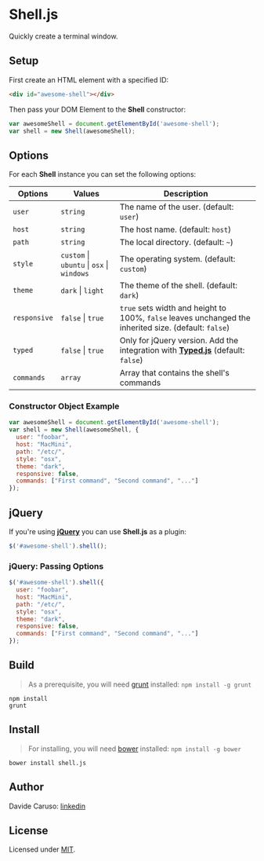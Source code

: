# Shell.js

Quickly create a terminal window.

<!--Check out this **[demo][demo]** to see it in action!-->

## Setup

First create an HTML element with a specified ID:

```html
<div id="awesome-shell"></div>
```

Then pass your DOM Element to the **Shell** constructor:

```javascript
var awesomeShell = document.getElementById('awesome-shell');
var shell = new Shell(awesomeShell);
```

## Options

For each **Shell** instance you can set the following options:

| Options             | Values              | Description                                                                                                                           |
| ------------------- | ------------------- | --------------------------------------------------------------------------------------------------------------------------------------|
| `user`              | `string`                                    | The name of the user. (default: `user`)                                                                   |
| `host`              | `string`                                    | The host name. (default: `host`)                                                                          |
| `path`              | `string`                                    | The local directory. (default: `~`)                                                                       |
| `style`             | `custom` \| `ubuntu` \| `osx` \| `windows`  | The operating system. (default: `custom`)                                                                 |
| `theme`             | `dark`  \| `light`                          | The theme of the shell. (default: `dark`)                                                                 |
| `responsive`        | `false` \| `true`                           | `true` sets width and height to 100%, `false` leaves unchanged the inherited size. (default: `false`)     |
| `typed`             | `false` \| `true`                           | Only for jQuery version. Add the integration with **[Typed.js][typedjs]** (default: `false`)               |
| `commands`          | `array`                                     | Array that contains the shell's commands                                                                  |

### Constructor Object Example

```javascript
var awesomeShell = document.getElementById('awesome-shell');
var shell = new Shell(awesomeShell, {
  user: "foobar",
  host: "MacMini",
  path: "/etc/",
  style: "osx",
  theme: "dark",
  responsive: false,
  commands: ["First command", "Second command", "..."]
});
```

## jQuery

If you're using **[jQuery][jquery]** you can use **Shell.js** as a plugin:

```javascript
$('#awesome-shell').shell();
```

### jQuery: Passing Options

```javascript
$('#awesome-shell').shell({
  user: "foobar",
  host: "MacMini",
  path: "/etc/",
  style: "osx",
  theme: "dark",
  responsive: false,
  commands: ["First command", "Second command", "..."]
});
```

## Build

> As a prerequisite, you will need [grunt][grunt] installed: `npm install -g grunt`

```
npm install
grunt
```

## Install

> For installing, you will need [bower][bower] installed: `npm install -g bower`

```
bower install shell.js
```

## Author

Davide Caruso: [linkedin][linkedin]

## License

Licensed under [MIT][mit].

[demo]: &nbsp;
[linkedin]: https://it.linkedin.com/in/davidecaruso93
[mit]: http://www.opensource.org/licenses/mit-license.php
[jquery]: http://jquery.com/
[grunt]: http://gruntjs.com/
[bower]: http://bower.io/
[typedjs]: https://github.com/mattboldt/typed.js/